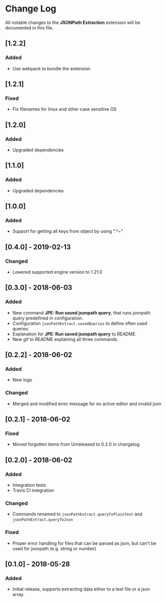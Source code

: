 # Change Log
All notable changes to the **JSONPath Extraction** extension will be documented in this file.

## [1.2.2]
### Added
- Use webpack to bundle the extension

## [1.2.1]
### Fixed
- Fix filenames for linux and other case sensitive OS

## [1.2.0]
### Added
- Upgraded dependencies

## [1.1.0]
### Added
- Upgraded dependencies

## [1.0.0]
### Added
- Support for getting all keys from object by using ".*~"

## [0.4.0] - 2019-02-13
### Changed
- Lowered supported engine version to 1.21.0

## [0.3.0] - 2018-06-03
### Added
- New command **JPE: Run saved jsonpath query**, that runs jsonpath query predefined in configuration.
- Configuration `jsonPathExtract.savedQueries` to define often used queries.
- Explanation for **JPE: Run saved jsonpath query** to README.
- New gif to README explaining all three commands.

## [0.2.2] - 2018-06-02
### Added
- New logo

### Changed
- Merged and modified error message for no active editor and invalid json

## [0.2.1] - 2018-06-02
### Fixed
- Moved forgotten items from Unreleased to 0.2.0 in changelog

## [0.2.0] - 2018-06-02
### Added
- Integration tests
- Travis CI integration

### Changed 
- Commands renamed to `jsonPathExtract.queryToPlainText` and `jsonPathExtract.queryToJson`

### Fixed
- Proper error handling for files that can be parsed as json, but can't be used for jsonpath (e.g. string or number)

## [0.1.0] - 2018-05-28
### Added
- Initial release, supports extracting data either to a text file or a json array.
